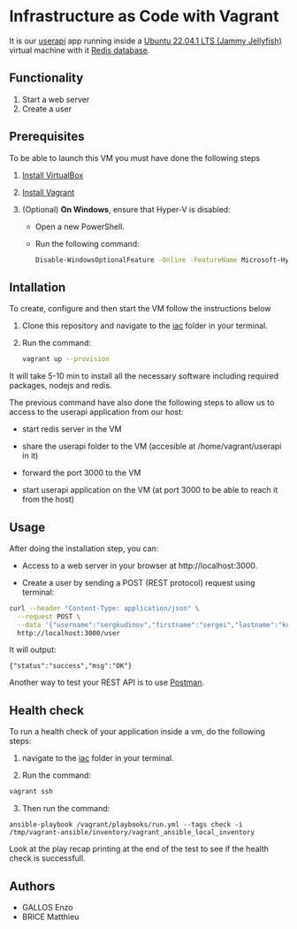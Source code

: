 # Infrastructure as Code with Vagrant

It is our [userapi](https://github.com/enzo2346/devops-project/tree/main/userapi) app running inside a [Ubuntu 22.04.1 LTS (Jammy Jellyfish)](https://releases.ubuntu.com/22.04/) virtual machine with it [Redis database](https://redis.io/).

## Functionality

1. Start a web server
2. Create a user

## Prerequisites

To be able to launch this VM you must have done the following steps

1. [Install VirtualBox](https://www.virtualbox.org/wiki/Downloads)

2. [Install Vagrant](https://developer.hashicorp.com/vagrant/downloads)

3. (Optional) **On Windows**, ensure that Hyper-V is disabled:
   
   - Open a new PowerShell.
   
   - Run the following command:
     
     ```bash
     Disable-WindowsOptionalFeature -Online -FeatureName Microsoft-Hyper-V-All
     ```

## Intallation

To create, configure and then start the VM follow the instructions below

1. Clone this repository and navigate to the [iac](https://github.com/enzo2346/devops-project/tree/main/iac) folder in your terminal.

2. Run the command:
   
   ```bash
   vagrant up --provision
   ```

It will take 5-10 min to install all the necessary software including required packages, nodejs and redis.

The previous command have also done the following steps to allow us to access to the userapi application from our host:

- start redis server in the VM

- share the userapi folder to the VM (accesible at /home/vagrant/userapi in it)

- forward the port 3000 to the VM

- start userapi application on the VM (at port 3000 to be able to reach it from the host)

## Usage

After doing the installation step, you can:

- Access to a web server in your browser at http://localhost:3000.

- Create a user by sending a POST (REST protocol) request using terminal:

```bash
curl --header "Content-Type: application/json" \
  --request POST \
  --data '{"username":"sergkudinov","firstname":"sergei","lastname":"kudinov"}' \
  http://localhost:3000/user
```

It will output:

```
{"status":"success","msg":"OK"}
```

Another way to test your REST API is to use [Postman](https://www.postman.com/).

## Health check

To run a health check of your application inside a vm, do the following steps:

1. navigate to the [iac](https://github.com/enzo2346/devops-project/tree/main/iac) folder in your terminal.

2. Run the command:

```bash
vagrant ssh
```

3. Then run the command:

```
ansible-playbook /vagrant/playbooks/run.yml --tags check -i /tmp/vagrant-ansible/inventory/vagrant_ansible_local_inventory
```

Look at the play recap printing at the end of the test to see if the health check is successfull.

## Authors

- GALLOS Enzo
- BRICE Matthieu
